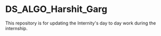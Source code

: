 # DS_ALGO_Harshit_Garg
This repository is for updating the Internity's day to day work during the internship.
